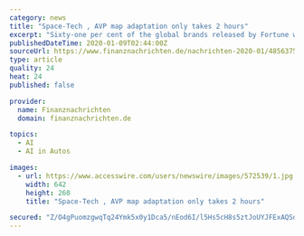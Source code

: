 ```yaml
---
category: news
title: "Space-Tech , AVP map adaptation only takes 2 hours"
excerpt: "Sixty-one per cent of the global brands released by Fortune will participate in CES 2020 to display new technologies, new products and new ecology including artificial intelligence, 5G, and technologies in ... in autonomous vehicles from China are appearing at CES. In 2019, Waymo's valuation was lowered by 40%; drive.ai announced the closure ..."
publishedDateTime: 2020-01-09T02:44:00Z
sourceUrl: https://www.finanznachrichten.de/nachrichten-2020-01/48563751-space-tech-avp-map-adaptation-only-takes-2-hours-200.htm
type: article
quality: 24
heat: 24
published: false

provider:
  name: Finanznachrichten
  domain: finanznachrichten.de

topics:
  - AI
  - AI in Autos

images:
  - url: https://www.accesswire.com/users/newswire/images/572539/1.jpg
    width: 642
    height: 260
    title: "Space-Tech , AVP map adaptation only takes 2 hours"

secured: "Z/O4gPuomzgwqTq24Ymk5x0y1Dca5/nEod6I/l5Hs5cH8s5ztJoUYJFExAQSdCnPTCblkkufi3KrmruabvLIdYuP3ZoY7fQZ3IN9yFI5sZp00NLOHsR4Q8cgXAKb3Tge83E0NfVb+X+VT8+OazuLgZv0/leK6DaW9XgVz5txsyKNeqHk53DRrBUTbKghHdMQ7iVuUJlxn+RoLej1XhirS2D1RG4YvyUrMVXHbmQ8ut3LEyLkqhyolrV3IgD7Ju3fHZjx/nHwegmb476i1KZjLQ/hbe5cxIyo5gTuo6NRumc=;0CY6GlEN0An348uvryiYoA=="
---
```


